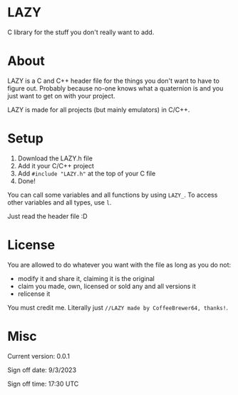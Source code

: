 # LAZY
 C library for the stuff you don't really want to add.
 
 # About
 
 LAZY is a C and C++ header file for the things you don't want to have to figure out. Probably because no-one knows what a quaternion is and you just want to get on with your project.
 
 LAZY is made for all projects (but mainly emulators) in C/C++.
 
 # Setup
 
 1. Download the LAZY.h file
 2. Add it your C/C++ project
 3. Add `#include "LAZY.h"` at the top of your C file
 4. Done!
 
 You can call some variables and all functions by using `LAZY_`. To access other variables and all types, use `l`. 
 
 Just read the header file :D
 
 
# License

You are allowed to do whatever you want with the file as long as you do not:
- modify it and share it, claiming it is the original
- claim you made, own, licensed or sold any and all versions it
- relicense it

You must credit me. Literally just `//LAZY made by CoffeeBrewer64, thanks!`.

# Misc

Current version: 0.0.1

Sign off date: 9/3/2023

Sign off time: 17:30 UTC
